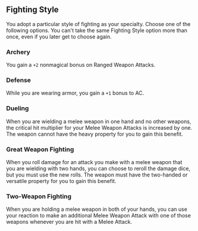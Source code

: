 ## Fighting Style
You adopt a particular style of fighting as your specialty.
Choose one of the following options.
You can't take the same Fighting Style option more than once, even if you later get to choose again.

### Archery
You gain a `+2` nonmagical bonus on Ranged Weapon Attacks.

### Defense
While you are wearing armor, you gain a `+1` bonus to AC.

### Dueling
When you are wielding a melee weapon in one hand and no other weapons, the critical hit multiplier for your Melee Weapon Attacks is increased by one.
The weapon cannot have the heavy property for you to gain this benefit.

### Great Weapon Fighting
When you roll damage for an attack you make with a melee weapon that you are wielding with two hands, you can choose to reroll the damage dice, but you must use the new rolls.
The weapon must have the two-handed or versatile property for you to gain this benefit.

### Two-Weapon Fighting
When you are holding a melee weapon in both of your hands, you can use your reaction to make an additional Melee Weapon Attack with one of those weapons whenever you are hit with a Melee Attack.

<!--

-<< CHANGES >>-
- archery
-> changed +2 accuracy to +1 damage +1 accuracy
- dueling
-> focuses on crit builds with lesser weapons than great weapons
- great weapon fighting
-> still favors greatswords, allows rerolls on 3's
-> viable for greataxes now, allows rerolls on 6's
- two-weapon fighting
-> offhand attack(s) is now plural

-<< TODO >>-
- check if offhand is proper words
- add other UA XGE etc proper fighting styles

-<< COMMENTARY >>-
- action surge 2 and extra attack 3 have been swapped
- this gives martial multiclasses more oomph, and gives fighter itself more consistant power a bit earlier
- multiclass spellcasters get less benefit from this, intentionally (they get enough goodies)

-->
